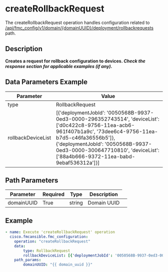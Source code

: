 # createRollbackRequest

The createRollbackRequest operation handles configuration related to [/api/fmc_config/v1/domain/{domainUUID}/deployment/rollbackrequests](/paths//api/fmc_config/v1/domain/{domain_uuid}/deployment/rollbackrequests.md) path.&nbsp;
## Description
**Creates a request for rollback configuration to devices. _Check the response section for applicable examples (if any)._**

## Data Parameters Example
| Parameter | Value |
| --------- | -------- |
| type | RollbackRequest |
| rollbackDeviceList | [{'deploymentJobId': '0050568B-9937-0ed3-0000-296352743514', 'deviceList': ['d0c422c8-9756-11ea-acb6-961f407b1a9c', '73dee6c4-9756-11ea-b7d5-c46fa36556b5']}, {'deploymentJobId': '0050568B-9937-0ed3-0000-300647710810', 'deviceList': ['88a4b666-9372-11ea-babd-9ebaf536312a']}] |

## Path Parameters
| Parameter | Required | Type | Description |
| --------- | -------- | ---- | ----------- |
| domainUUID | True | string <td colspan=3> Domain UUID |

## Example
```yaml
- name: Execute 'createRollbackRequest' operation
  cisco.fmcansible.fmc_configuration:
    operation: "createRollbackRequest"
    data:
        type: RollbackRequest
        rollbackDeviceList: [{'deploymentJobId': '0050568B-9937-0ed3-0000-296352743514', 'deviceList': ['d0c422c8-9756-11ea-acb6-961f407b1a9c', '73dee6c4-9756-11ea-b7d5-c46fa36556b5']}, {'deploymentJobId': '0050568B-9937-0ed3-0000-300647710810', 'deviceList': ['88a4b666-9372-11ea-babd-9ebaf536312a']}]
    path_params:
        domainUUID: "{{ domain_uuid }}"

```